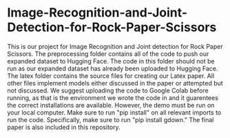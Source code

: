 # Image-Recognition-and-Joint-Detection-for-Rock-Paper-Scissors

This is our project for Image Recognition and Joint detection for Rock Paper Scissors. The preprocessing folder contains all of the code to push our expanded dataset to Hugging Face. The code in this folder should not be run as our expanded dataset has already been uploaded to Hugging Face. The latex folder contains the source files for creating our Latex paper. All other files implement models either discussed in the paper or attempted but not discussed. We suggest uploading the code to Google Colab before running, as that is the environment we wrote the code in and it guarentees the correct installations are available. However, the demo must be run on your local computer. Make sure to run "pip install" on all relevant imports to run the code. Specifically, make sure to run "pip install gdown." The final paper is also included in this repository.